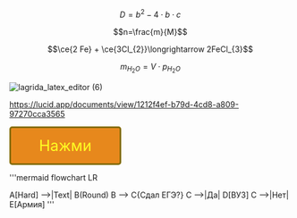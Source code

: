 $$D = b^2-4\cdot b\cdot c$$

$$n=\frac{m}{M}$$

$$\ce{2 Fe} + \ce{3Cl_{2}}\longrightarrow 2FeCl_{3}$$

$$m_{H_{2}O}=V\cdot p_{H_{2}O}$$

![lagrida_latex_editor (6)](https://user-images.githubusercontent.com/114468712/200492774-77063a7d-aa9c-48f3-85a7-ff2ffd05ef58.png)


https://lucid.app/documents/view/1212f4ef-b79d-4cd8-a809-97270cca3565

<style>
.button_1670306189902 {
    display: inline-block !important;
    text-decoration: none !important;
    background-color: #e7881c !important;
    color: #ffff22 !important;
    border: 3px solid #846c00 !important;
    border-radius: 5px !important;
    font-size: 27px !important;
    padding: 15px 50px !important; 
    transition: all 0.6s ease !important;
}
.button_1670306189902:hover{
    text-decoration: none !important; 
    background-color: #ffff48 !important;
    color: #ea9a0e !important;
    border-color: #cca61e !important;
}
</style>
<a href="https://github.com/taya0001" class="button_1670306189902" target="_blank">
  Нажми
</a>

'''mermaid
flowchart LR

A[Hard] -->|Text| B(Round)
B --> C{Сдал ЕГЭ?}
C -->|Да| D[ВУЗ]
C -->|Нет| E[Армия]
'''
